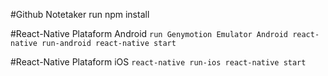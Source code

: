 #Github Notetaker
run npm install

#React-Native Plataform Android
`run Genymotion Emulator Android
react-native run-android
react-native start`

#React-Native Plataform iOS
`react-native run-ios
react-native start`
